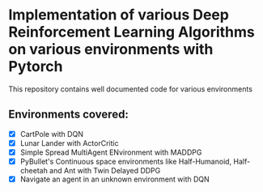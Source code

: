 # Implementation of various Deep Reinforcement Learning Algorithms on various environments with Pytorch
This repository contains well documented code for various environments

## Environments covered:
- [x] CartPole with DQN
- [x] Lunar Lander with ActorCritic
- [x] Simple Spread MultiAgent ENvironment with MADDPG
- [x] PyBullet's Continuous space environments like Half-Humanoid, Half-cheetah and Ant with Twin Delayed DDPG
- [x] Navigate an agent in an unknown environment with DQN
